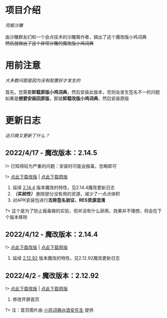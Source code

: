 # 项目介绍
_究极沙雕_<br><br>
由沙雕群友们和一个会点技术的沙雕屑作者，搞出了这个魔改版小鸡词典<br>
~~然后就做出了这个非常沙雕的魔改版小鸡词典~~
# 用前注意
_大多数问题是因为没有配置好才发生的_<br><br>
首先，您需要**卸载原版小鸡词典**，然后安装此版本，否则会发生签名不一的问题<br>
如果是**想要安装回原版**，那就**卸载改版小鸡词典**，然后安装原版
# 更新日志
_这只屑又更新了什么？_
## 2022/4/17 - 魔改版本：2.14.5
!> 已知得较为严重的问题：安装时可能会报毒，忽略即可

!> [点此下载改版](https://jikipedia-mg-1301949915.cos.ap-nanjing.myqcloud.com/%E5%B0%8F%E9%B8%A1%E8%AF%8D%E5%85%B8-2.14.5%2B%E9%AD%94%E6%94%B9%E7%89%88.apk)  |  [点此下载原版](https://jikipedia-yb-1301949915.cos.ap-nanjing.myqcloud.com/%E5%B0%8F%E9%B8%A1%E8%AF%8D%E5%85%B82.14.5-%E5%8E%9F%E7%89%88%E5%A4%87%E4%BB%BD.apk)
1. 延续 [2.14.4](/?id=_2022412-魔改版本：2144) 版本魔改的特性，见2.14.4魔改更新日志
2. **_（实验性）_** 删除部分没有用的资源，减少了一点点体积
3. 对APK安装包进行**去除签名验证、RES资源混淆**

?> 这个是为了防止报毒做的实验，但并没有什么卵用，效果并不理想，将会在下个版本移除 

## 2022/4/12 - 魔改版本：2.14.4 
!> [点此下载改版](https://jikipedia-mg-1301949915.cos.ap-nanjing.myqcloud.com/%E5%B0%8F%E9%B8%A1%E8%AF%8D%E5%85%B8-2.14.4%2B%E9%AD%94%E6%94%B9%E7%89%88.apk)  |  [点此下载原版](https://jikipedia-yb-1301949915.cos.ap-nanjing.myqcloud.com/%E5%B0%8F%E9%B8%A1%E8%AF%8D%E5%85%B8-2.14.4-%E5%8E%9F%E7%89%88%E5%A4%87%E4%BB%BD.apk)
1. 延续 [2.12.92](/?id=_202242-魔改版本：21292) 版本魔改的特性，见2.12.92魔改更新日志

## 2022/4/2 - 魔改版本：2.12.92
!> [点此下载改版](https://jikipedia-mg-1301949915.cos.ap-nanjing.myqcloud.com/%E5%B0%8F%E9%B8%A1%E8%AF%8D%E5%85%B8-2.12.92%2B%E9%AD%94%E6%94%B9%E7%89%88.apk)  |  [点此下载原版](https://jikipedia-yb-1301949915.cos.ap-nanjing.myqcloud.com/%E5%B0%8F%E9%B8%A1%E8%AF%8D%E5%85%B8-2.12.92-%E5%8E%9F%E7%89%88%E5%A4%87%E4%BB%BD.apk)
1. 修改开屏首页<br>

?> 注：首页图片由 [小鸡词典@浪安先生](https://jikipedia.com/definitions/user/115112142) 提供
